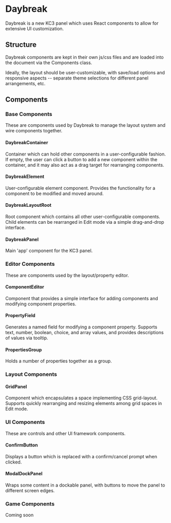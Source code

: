 # Daybreak
Daybreak is a new KC3 panel which uses React components to allow for extensive UI customization.

## Structure
Daybreak components are kept in their own js/css files and are loaded into the document via the Components class.

Ideally, the layout should be user-customizable, with save/load options and responsive aspects -- separate theme selections for different panel arrangements, etc.

## Components

### Base Components
These are components used by Daybreak to manage the layout system and wire components together.

#### DaybreakContainer
Container which can hold other components in a user-configurable fashion. If empty, the user can click a button to add a new component within the container, and it may also act as a drag target for rearranging components.

#### DaybreakElement
User-configurable element component. Provides the functionality for a component to be modified and moved around.

#### DaybreakLayoutRoot
Root component which contains all other user-configurable components. Child elements can be rearranged in Edit mode via a simple drag-and-drop interface.

#### DaybreakPanel
Main 'app' component for the KC3 panel.


### Editor Components
These are components used by the layout/property editor.

#### ComponentEditor
Component that provides a simple interface for adding components and modifying component properties.

#### PropertyField
Generates a named field for modifying a component property. Supports text, number, boolean, choice, and array values, and provides descriptions of values via tooltip.

#### PropertiesGroup
Holds a number of properties together as a group.


### Layout Components

#### GridPanel
Component which encapsulates a space implementing CSS grid-layout. Supports quickly rearranging and resizing elements among grid spaces in Edit mode.


### UI Components
These are controls and other UI framework components.

#### ConfirmButton
Displays a button which is replaced with a confirm/cancel prompt when clicked.

#### ModalDockPanel
Wraps some content in a dockable panel, with buttons to move the panel to different screen edges.

### Game Components

Coming soon